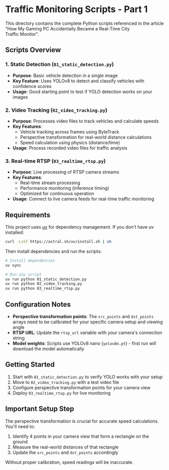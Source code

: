 # Traffic Monitoring Scripts - Part 1

This directory contains the complete Python scripts referenced in the article "How My Gaming PC Accidentally Became a Real-Time City Traffic Monitor".

## Scripts Overview

### 1. Static Detection (`01_static_detection.py`)
- **Purpose**: Basic vehicle detection in a single image
- **Key Feature**: Uses YOLOv8 to detect and classify vehicles with confidence scores
- **Usage**: Good starting point to test if YOLO detection works on your images

### 2. Video Tracking (`02_video_tracking.py`)
- **Purpose**: Processes video files to track vehicles and calculate speeds
- **Key Features**:
  - Vehicle tracking across frames using ByteTrack
  - Perspective transformation for real-world distance calculations
  - Speed calculation using physics (distance/time)
- **Usage**: Process recorded video files for traffic analysis

### 3. Real-time RTSP (`03_realtime_rtsp.py`)
- **Purpose**: Live processing of RTSP camera streams
- **Key Features**:
  - Real-time stream processing
  - Performance monitoring (inference timing)
  - Optimized for continuous operation
- **Usage**: Connect to live camera feeds for real-time traffic monitoring

## Requirements

This project uses [uv](https://docs.astral.sh/uv/) for dependency management. If you don't have uv installed:

```bash
curl -LsSf https://astral.sh/uv/install.sh | sh
```

Then install dependencies and run the scripts:

```bash
# Install dependencies
uv sync

# Run any script
uv run python 01_static_detection.py
uv run python 02_video_tracking.py
uv run python 03_realtime_rtsp.py
```

## Configuration Notes

- **Perspective transformation points**: The `src_points` and `dst_points` arrays need to be calibrated for your specific camera setup and viewing angle
- **RTSP URL**: Update the `rtsp_url` variable with your camera's connection string
- **Model weights**: Scripts use YOLOv8 nano (`yolov8n.pt`) - first run will download the model automatically

## Getting Started

1. Start with `01_static_detection.py` to verify YOLO works with your setup
2. Move to `02_video_tracking.py` with a test video file
3. Configure perspective transformation points for your camera view
4. Deploy `03_realtime_rtsp.py` for live monitoring

## Important Setup Step

The perspective transformation is crucial for accurate speed calculations. You'll need to:
1. Identify 4 points in your camera view that form a rectangle on the ground
2. Measure the real-world distances of that rectangle
3. Update the `src_points` and `dst_points` accordingly

Without proper calibration, speed readings will be inaccurate.
